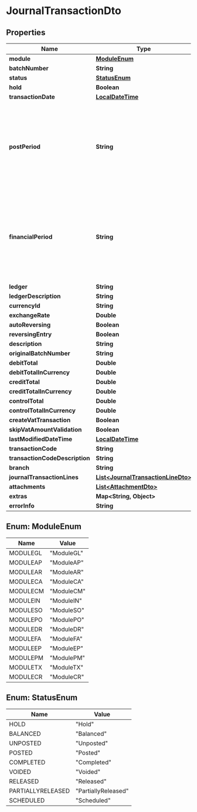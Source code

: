 
# JournalTransactionDto

## Properties
Name | Type | Description | Notes
------------ | ------------- | ------------- | -------------
**module** | [**ModuleEnum**](#ModuleEnum) |  |  [optional]
**batchNumber** | **String** |  |  [optional]
**status** | [**StatusEnum**](#StatusEnum) |  |  [optional]
**hold** | **Boolean** |  |  [optional]
**transactionDate** | [**LocalDateTime**](LocalDateTime.md) |  |  [optional]
**postPeriod** | **String** | The financial period to which the transactions recorded in the document should be posted. Format MMYYYY. |  [optional]
**financialPeriod** | **String** | The financial period to which the transactions recorded in the document should be posted. Format YYYYMM. |  [optional]
**ledger** | **String** |  |  [optional]
**ledgerDescription** | **String** |  |  [optional]
**currencyId** | **String** |  |  [optional]
**exchangeRate** | **Double** |  |  [optional]
**autoReversing** | **Boolean** |  |  [optional]
**reversingEntry** | **Boolean** |  |  [optional]
**description** | **String** |  |  [optional]
**originalBatchNumber** | **String** |  |  [optional]
**debitTotal** | **Double** |  |  [optional]
**debitTotalInCurrency** | **Double** |  |  [optional]
**creditTotal** | **Double** |  |  [optional]
**creditTotalInCurrency** | **Double** |  |  [optional]
**controlTotal** | **Double** |  |  [optional]
**controlTotalInCurrency** | **Double** |  |  [optional]
**createVatTransaction** | **Boolean** |  |  [optional]
**skipVatAmountValidation** | **Boolean** |  |  [optional]
**lastModifiedDateTime** | [**LocalDateTime**](LocalDateTime.md) |  |  [optional]
**transactionCode** | **String** |  |  [optional]
**transactionCodeDescription** | **String** |  |  [optional]
**branch** | **String** |  |  [optional]
**journalTransactionLines** | [**List&lt;JournalTransactionLineDto&gt;**](JournalTransactionLineDto.md) |  |  [optional]
**attachments** | [**List&lt;AttachmentDto&gt;**](AttachmentDto.md) |  |  [optional]
**extras** | **Map&lt;String, Object&gt;** |  |  [optional]
**errorInfo** | **String** |  |  [optional]


<a name="ModuleEnum"></a>
## Enum: ModuleEnum
Name | Value
---- | -----
MODULEGL | &quot;ModuleGL&quot;
MODULEAP | &quot;ModuleAP&quot;
MODULEAR | &quot;ModuleAR&quot;
MODULECA | &quot;ModuleCA&quot;
MODULECM | &quot;ModuleCM&quot;
MODULEIN | &quot;ModuleIN&quot;
MODULESO | &quot;ModuleSO&quot;
MODULEPO | &quot;ModulePO&quot;
MODULEDR | &quot;ModuleDR&quot;
MODULEFA | &quot;ModuleFA&quot;
MODULEEP | &quot;ModuleEP&quot;
MODULEPM | &quot;ModulePM&quot;
MODULETX | &quot;ModuleTX&quot;
MODULECR | &quot;ModuleCR&quot;


<a name="StatusEnum"></a>
## Enum: StatusEnum
Name | Value
---- | -----
HOLD | &quot;Hold&quot;
BALANCED | &quot;Balanced&quot;
UNPOSTED | &quot;Unposted&quot;
POSTED | &quot;Posted&quot;
COMPLETED | &quot;Completed&quot;
VOIDED | &quot;Voided&quot;
RELEASED | &quot;Released&quot;
PARTIALLYRELEASED | &quot;PartiallyReleased&quot;
SCHEDULED | &quot;Scheduled&quot;



